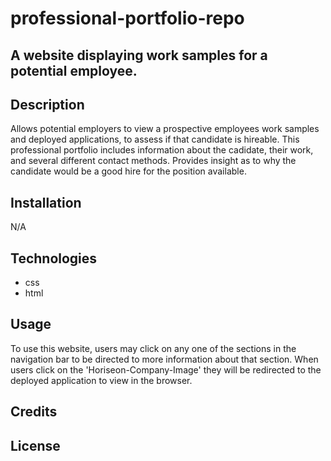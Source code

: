 # professional-portfolio-repo

## A website displaying work samples for a potential employee.

## Description
Allows potential employers to view a prospective employees work samples and deployed applications, to assess if that candidate is hireable. This professional portfolio includes information about the cadidate, their work, and several different contact methods. Provides insight as to why the candidate would be a good hire for the position available.

## Installation
N/A

## Technologies
* css
* html

## Usage
To use this website, users may click on any one of the sections in the navigation bar to be directed to more information about that section. When users click on the 'Horiseon-Company-Image' they will be redirected to the deployed application to view in the browser. 

## Credits

## License